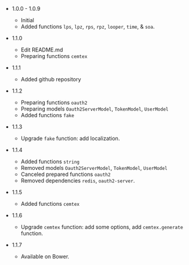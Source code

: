 - 1.0.0 - 1.0.9
  - Initial
  - Added functions `lps`, `lpz`, `rps`, `rpz`, `looper`, `time`, & `soa`.

- 1.1.0
  - Edit README.md
  - Preparing functions `cemtex`

- 1.1.1
  - Added github repository

- 1.1.2
  - Preparing functions `oauth2`
  - Preparing models `Oauth2ServerModel`, `TokenModel`, `UserModel`
  - Added functions `fake`

- 1.1.3
  - Upgrade `fake` function: add localization.

- 1.1.4
  - Added functions `string`
  - Removed models `Oauth2ServerModel`, `TokenModel`, `UserModel`
  - Canceled prepared functions `oauth2`
  - Removed dependencies `redis`, `oauth2-server`.

- 1.1.5
  - Added functions `cemtex`

- 1.1.6
  - Upgrade `cemtex` function: add some options, add `cemtex.generate` function.

- 1.1.7
  - Available on Bower.